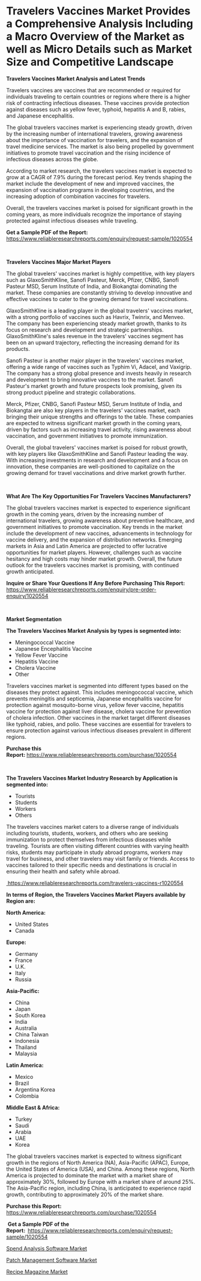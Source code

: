 <p><h1>Travelers Vaccines Market Provides a Comprehensive Analysis Including a Macro Overview of the Market as well as Micro Details such as Market Size and Competitive Landscape</h1></p><p><strong>Travelers Vaccines Market Analysis and Latest Trends</strong></p>
<p><p>Travelers vaccines are vaccines that are recommended or required for individuals traveling to certain countries or regions where there is a higher risk of contracting infectious diseases. These vaccines provide protection against diseases such as yellow fever, typhoid, hepatitis A and B, rabies, and Japanese encephalitis.</p><p>The global travelers vaccines market is experiencing steady growth, driven by the increasing number of international travelers, growing awareness about the importance of vaccination for travelers, and the expansion of travel medicine services. The market is also being propelled by government initiatives to promote travel vaccination and the rising incidence of infectious diseases across the globe.</p><p>According to market research, the travelers vaccines market is expected to grow at a CAGR of 7.9% during the forecast period. Key trends shaping the market include the development of new and improved vaccines, the expansion of vaccination programs in developing countries, and the increasing adoption of combination vaccines for travelers.</p><p>Overall, the travelers vaccines market is poised for significant growth in the coming years, as more individuals recognize the importance of staying protected against infectious diseases while traveling.</p></p>
<p><strong>Get a Sample PDF of the Report:&nbsp;</strong> <a href="https://www.reliableresearchreports.com/enquiry/request-sample/1020554">https://www.reliableresearchreports.com/enquiry/request-sample/1020554</a></p>
<p>&nbsp;</p>
<p><strong>Travelers Vaccines Major Market Players</strong></p>
<p><p>The global travelers' vaccines market is highly competitive, with key players such as GlaxoSmithKline, Sanofi Pasteur, Merck, Pfizer, CNBG, Sanofi Pasteur MSD, Serum Institute of India, and Biokangtai dominating the market. These companies are constantly striving to develop innovative and effective vaccines to cater to the growing demand for travel vaccinations.</p><p>GlaxoSmithKline is a leading player in the global travelers' vaccines market, with a strong portfolio of vaccines such as Havrix, Twinrix, and Menveo. The company has been experiencing steady market growth, thanks to its focus on research and development and strategic partnerships. GlaxoSmithKline's sales revenue in the travelers' vaccines segment has been on an upward trajectory, reflecting the increasing demand for its products.</p><p>Sanofi Pasteur is another major player in the travelers' vaccines market, offering a wide range of vaccines such as Typhim Vi, Adacel, and Vaxigrip. The company has a strong global presence and invests heavily in research and development to bring innovative vaccines to the market. Sanofi Pasteur's market growth and future prospects look promising, given its strong product pipeline and strategic collaborations.</p><p>Merck, Pfizer, CNBG, Sanofi Pasteur MSD, Serum Institute of India, and Biokangtai are also key players in the travelers' vaccines market, each bringing their unique strengths and offerings to the table. These companies are expected to witness significant market growth in the coming years, driven by factors such as increasing travel activity, rising awareness about vaccination, and government initiatives to promote immunization.</p><p>Overall, the global travelers' vaccines market is poised for robust growth, with key players like GlaxoSmithKline and Sanofi Pasteur leading the way. With increasing investments in research and development and a focus on innovation, these companies are well-positioned to capitalize on the growing demand for travel vaccinations and drive market growth further.</p></p>
<p>&nbsp;</p>
<p><strong>What Are The Key Opportunities For Travelers Vaccines Manufacturers?</strong></p>
<p><p>The global travelers vaccines market is expected to experience significant growth in the coming years, driven by the increasing number of international travelers, growing awareness about preventive healthcare, and government initiatives to promote vaccination. Key trends in the market include the development of new vaccines, advancements in technology for vaccine delivery, and the expansion of distribution networks. Emerging markets in Asia and Latin America are projected to offer lucrative opportunities for market players. However, challenges such as vaccine hesitancy and high costs may hinder market growth. Overall, the future outlook for the travelers vaccines market is promising, with continued growth anticipated.</p></p>
<p><strong>Inquire or Share Your Questions If Any Before Purchasing This Report:</strong> <a href="https://www.reliableresearchreports.com/enquiry/pre-order-enquiry/1020554">https://www.reliableresearchreports.com/enquiry/pre-order-enquiry/1020554</a></p>
<p>&nbsp;</p>
<p><strong>Market Segmentation</strong></p>
<p><strong>The Travelers Vaccines Market Analysis by types is segmented into:</strong></p>
<p><ul><li>Meningococcal Vaccine</li><li>Japanese Encephalitis Vaccine</li><li>Yellow Fever Vaccine</li><li>Hepatitis Vaccine</li><li>Cholera Vaccine</li><li>Other</li></ul></p>
<p><p>Travelers vaccines market is segmented into different types based on the diseases they protect against. This includes meningococcal vaccine, which prevents meningitis and septicemia, Japanese encephalitis vaccine for protection against mosquito-borne virus, yellow fever vaccine, hepatitis vaccine for protection against liver disease, cholera vaccine for prevention of cholera infection. Other vaccines in the market target different diseases like typhoid, rabies, and polio. These vaccines are essential for travelers to ensure protection against various infectious diseases prevalent in different regions.</p></p>
<p><strong>Purchase this Report:&nbsp;</strong><a href="https://www.reliableresearchreports.com/purchase/1020554">https://www.reliableresearchreports.com/purchase/1020554</a></p>
<p>&nbsp;</p>
<p><strong>The Travelers Vaccines Market Industry Research by Application is segmented into:</strong></p>
<p><ul><li>Tourists</li><li>Students</li><li>Workers</li><li>Others</li></ul></p>
<p><p>The travelers vaccines market caters to a diverse range of individuals including tourists, students, workers, and others who are seeking immunization to protect themselves from infectious diseases while traveling. Tourists are often visiting different countries with varying health risks, students may participate in study abroad programs, workers may travel for business, and other travelers may visit family or friends. Access to vaccines tailored to their specific needs and destinations is crucial in ensuring their health and safety while abroad.</p></p>
<p><a href="https://www.reliableresearchreports.com/travelers-vaccines-r1020554">&nbsp;https://www.reliableresearchreports.com/travelers-vaccines-r1020554</a></p>
<p><strong>In terms of Region, the Travelers Vaccines Market Players available by Region are:</strong></p>
<p>
    <p> <strong> North America: </strong>
        <ul>
            <li>United States</li>
            <li>Canada</li>
        </ul>
        </p> 
    <p> <strong> Europe: </strong>
        <ul>
            <li>Germany</li>
            <li>France</li>
            <li>U.K.</li>
            <li>Italy</li>
            <li>Russia</li>
        </ul>
        </p> 
    <p> <strong> Asia-Pacific: </strong>
        <ul>
            <li>China</li>
            <li>Japan</li>
            <li>South Korea</li>
            <li>India</li>
            <li>Australia</li>
            <li>China Taiwan</li>
            <li>Indonesia</li>
            <li>Thailand</li>
            <li>Malaysia</li>
        </ul>
        </p> 
    <p> <strong> Latin America: </strong>
        <ul>
            <li>Mexico</li>
            <li>Brazil</li>
            <li>Argentina Korea</li>
            <li>Colombia</li>
        </ul>
        </p> 
    <p> <strong> Middle East & Africa: </strong>
        <ul>
            <li>Turkey</li>
            <li>Saudi</li>
            <li>Arabia</li>
            <li>UAE</li>
            <li>Korea</li>
        </ul>
    </p>
    </p>
<p><p>The global travelers vaccines market is expected to witness significant growth in the regions of North America (NA), Asia-Pacific (APAC), Europe, the United States of America (USA), and China. Among these regions, North America is projected to dominate the market with a market share of approximately 30%, followed by Europe with a market share of around 25%. The Asia-Pacific region, including China, is anticipated to experience rapid growth, contributing to approximately 20% of the market share.</p></p>
<p><strong>Purchase this Report: </strong><a href="https://www.reliableresearchreports.com/purchase/1020554">https://www.reliableresearchreports.com/purchase/1020554</a></p>
<p>&nbsp;<strong>Get a Sample PDF of the Report:&nbsp;&nbsp;</strong><a href="https://www.reliableresearchreports.com/enquiry/request-sample/1020554">https://www.reliableresearchreports.com/enquiry/request-sample/1020554</a></p>
<p><strong></strong></p>
<p><p><a href="https://github.com/dmmanir420/Market-Research-Report-List-1/blob/main/spend-analysis-software-market.md">Spend Analysis Software Market</a></p><p><a href="https://github.com/susanjprice2023/Market-Research-Report-List-2/blob/main/patch-management-software-market.md">Patch Management Software Market</a></p><p><a href="https://github.com/pennyaldbrittonh658/Market-Research-Report-List-1/blob/main/recipe-magazine-market.md">Recipe Magazine Market</a></p></p>